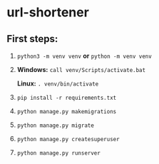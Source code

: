 # url-shortener

## First steps:

1. `python3 -m venv venv` **or** `python -m venv venv`

2. **Windows:** `call venv/Scripts/activate.bat`

   **Linux:** `. venv/bin/activate`

3. `pip install -r requirements.txt`

4. `python manage.py makemigrations`

5. `python manage.py migrate`

6. `python manage.py createsuperuser`

7. `python manage.py runserver`

